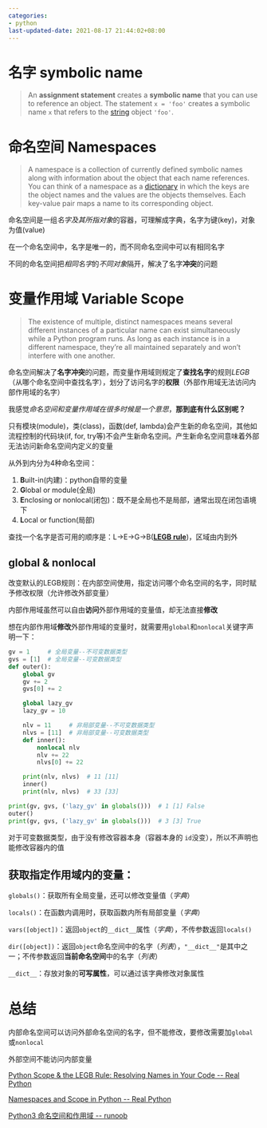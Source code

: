 ```yaml
---
categories:
- python
last-updated-date: 2021-08-17 21:44:02+08:00
---
```


# 名字 symbolic name

> An **assignment statement** creates a **symbolic name** that you can use to reference an object. The statement `x = 'foo'` creates a symbolic name `x` that refers to the [string](https://realpython.com/python-strings/) object `'foo'`.

# 命名空间 Namespaces

> A namespace is a collection of currently defined symbolic names along with information about the object that each name references. You can think of a namespace as a [dictionary](https://realpython.com/python-dicts) in which the keys are the object names and the values are the objects themselves. Each key-value pair maps a name to its corresponding object.

命名空间是一组*名字及其所指对象*的容器，可理解成字典，名字为键(key)，对象为值(value)

在一个命名空间中，名字是唯一的，而不同命名空间中可以有相同名字

不同的命名空间把*相同名字*的*不同对象*隔开，解决了名字**冲突**的问题

# 变量作用域 Variable Scope

> The existence of multiple, distinct namespaces means several different instances of a particular name can exist simultaneously while a Python program runs. As long as each instance is in a different namespace, they’re all maintained separately and won’t interfere with one another.

命名空间解决了**名字冲突**的问题，而变量作用域则规定了**查找名字**的规则*LEGB*（从哪个命名空间中查找名字），划分了访问名字的**权限**（外部作用域无法访问内部作用域的名字）

我感觉*命名空间和变量作用域在很多时候是一个意思*，**那到底有什么区别呢？**

只有模块(module)，类(class)，函数(def, lambda)会产生新的命名空间，其他如流程控制的代码块(if, for, try等)不会产生新命名空间。产生新命名空间意味着外部无法访问新命名空间内定义的变量

从外到内分为4种命名空间：

1. **B**uilt-in(内建)：python自带的变量
2. **G**lobal or module(全局)
3. **E**nclosing or nonlocal(闭包)：既不是全局也不是局部，通常出现在闭包语境下
4. **L**ocal or function(局部)

查找一个名字是否可用的顺序是：L->E->G->B([**LEGB rule**](https://realpython.com/python-scope-legb-rule/#using-the-legb-rule-for-python-scope))，区域由内到外

## global & nonlocal

改变默认的LEGB规则：在内部空间使用，指定访问哪个命名空间的名字，同时赋予修改权限（允许修改外部变量）

内部作用域虽然可以自由**访问**外部作用域的变量值，却无法直接**修改**

想在内部作用域**修改**外部作用域的变量时，就需要用`global`和`nonlocal`关键字声明一下：

```python
gv = 1     # 全局变量--不可变数据类型
gvs = [1]  # 全局变量--可变数据类型
def outer():
    global gv
    gv += 2
    gvs[0] += 2

    global lazy_gv
    lazy_gv = 10

    nlv = 11     # 非局部变量--不可变数据类型
    nlvs = [11]  # 非局部变量--可变数据类型
    def inner():
        nonlocal nlv
        nlv += 22
        nlvs[0] += 22

    print(nlv, nlvs)  # 11 [11]
    inner()
    print(nlv, nlvs)  # 33 [33]

print(gv, gvs, ('lazy_gv' in globals()))  # 1 [1] False
outer()
print(gv, gvs, ('lazy_gv' in globals()))  # 3 [3] True
```

对于可变数据类型，由于没有修改容器本身（容器本身的 `id`没变），所以不声明也能修改容器内的值

## 获取指定作用域内的变量：

`globals()`：获取所有全局变量，还可以修改变量值（*字典*）

`locals()`：在函数内调用时，获取函数内所有局部变量（*字典*）

`vars([object])`：返回`object`的`__dict__`属性（*字典*），不传参数返回`locals()`

`dir([object])`：返回`object`命名空间中的名字（*列表*），`"__dict__"`是其中之一；不传参数返回**当前命名空间**中的名字（*列表*）

`__dict__`：存放对象的**可写属性**，可以通过该字典修改对象属性

# 总结

内部命名空间可以访问外部命名空间的名字，但不能修改，要修改需要加`global`或`nonlocal`

外部空间不能访问内部变量

[Python Scope & the LEGB Rule: Resolving Names in Your Code -- Real Python](https://realpython.com/python-scope-legb-rule/)

[Namespaces and Scope in Python -- Real Python](https://realpython.com/python-namespaces-scope/)

[Python3 命名空间和作用域 -- runoob](https://www.runoob.com/python3/python3-namespace-scope.html)
